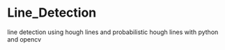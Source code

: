 # Line_Detection
line detection using hough lines and probabilistic hough lines with python and opencv
